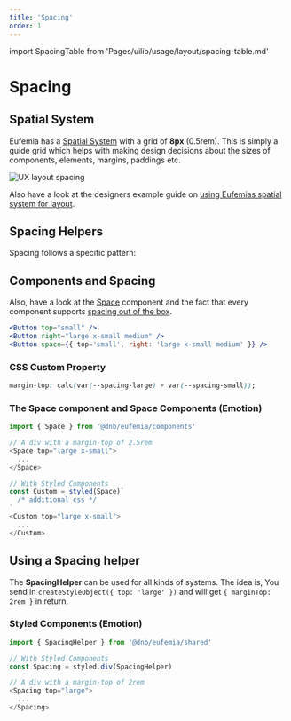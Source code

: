 ```yaml
---
title: 'Spacing'
order: 1
---
```


import SpacingTable from 'Pages/uilib/usage/layout/spacing-table.md'

# Spacing

## Spatial System

Eufemia has a [Spatial System](/quickguide-designer/spatial-system) with a grid of **8px** (0.5rem). This is simply a guide grid which helps with making design decisions about the sizes of components, elements, margins, paddings etc.

![UX layout spacing](../assets/ux-layout-spacing.png)

Also have a look at the designers example guide on [using Eufemias spatial system for layout](!/quickguide-designer/inspiration#using-eufemias-spatial-system-for-layout).

## Spacing Helpers

Spacing follows a specific pattern:

<SpacingTable />

## Components and Spacing

Also, have a look at the [Space](/uilib/components/space) component and the fact that every component supports [spacing out of the box](/uilib/components/space#components-and-spacing).

```jsx
<Button top="small" />
<Button right="large x-small medium" />
<Button space={{ top='small', right: 'large x-small medium' }} />
```

### CSS Custom Property

```css
margin-top: calc(var(--spacing-large) + var(--spacing-small));
```

### The Space component and Space Components (Emotion)

```js
import { Space } from '@dnb/eufemia/components'

// A div with a margin-top of 2.5rem
<Space top="large x-small">
  ...
</Space>

// With Styled Components
const Custom = styled(Space)`
  /* additional css */
`
<Custom top="large x-small">
  ...
</Custom>
```

## Using a Spacing helper

The **SpacingHelper** can be used for all kinds of systems.
The idea is, You send in `createStyleObject({ top: 'large' })` and will get `{ marginTop: 2rem }` in return.

### Styled Components (Emotion)

```js
import { SpacingHelper } from '@dnb/eufemia/shared'

// With Styled Components
const Spacing = styled.div(SpacingHelper)

// A div with a margin-top of 2rem
<Spacing top="large">
  ...
</Spacing>
```
